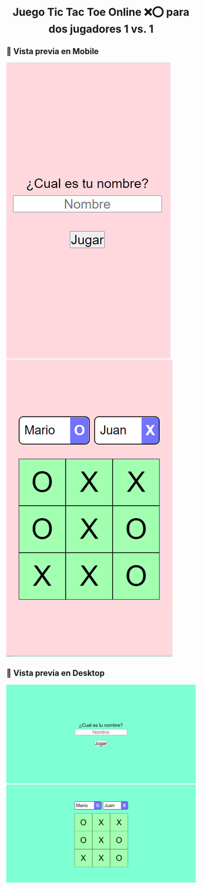 # <div align="center">Juego Tic Tac Toe Online ❌⭕ para dos jugadores 1 vs. 1</div>

## 🔗 Vista previa en Mobile

![App Screenshot](./assets/captura-mobile1.png)
![App Screenshot](./assets/captura-mobile2.png)

## 🔗 Vista previa en Desktop

![App Screenshot](./assets/captura-desktop1.png)
![App Screenshot](./assets/captura-desktop2.png)

<!-- ## 🔗 Sitio web de la aplicacion -->

<!-- https://chat-jaenfigueroa.herokuapp.com/ -->
